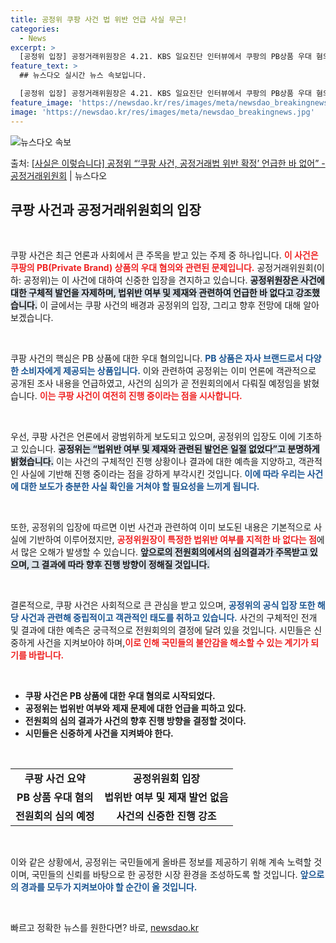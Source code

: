 ```yaml
---
title: 공정위 쿠팡 사건 법 위반 언급 사실 무근!
categories:
  - News
excerpt: >
  [공정위 입장] 공정거래위원장은 4.21. KBS 일요진단 인터뷰에서 쿠팡의 PB상품 우대 혐의 사건과 관련…
feature_text: >
  ## 뉴스다오 실시간 뉴스 속보입니다.

  [공정위 입장] 공정거래위원장은 4.21. KBS 일요진단 인터뷰에서 쿠팡의 PB상품 우대 혐의 사건과 관련…
feature_image: 'https://newsdao.kr/res/images/meta/newsdao_breakingnews.jpg'
image: 'https://newsdao.kr/res/images/meta/newsdao_breakingnews.jpg'
---
```


![뉴스다오 속보](https://newsdao.kr/res/images/meta/newsdao_breakingnews.jpg)

<p>출처: <a href="https://newsdao.kr/3656" rel="dofollow">[사실은 이렇습니다] 공정위 “‘쿠팡 사건, 공정거래법 위반 확정’ 언급한 바 없어” - 공정거래위원회</a> | 뉴스다오</p>

<h2 data-ke-size="size26">쿠팡 사건과 공정거래위원회의 입장</h2>

<p data-ke-size="size16">&nbsp;</p>
쿠팡 사건은 최근 언론과 사회에서 큰 주목을 받고 있는 주제 중 하나입니다. <b><span style="color: #ee2323;">이 사건은 쿠팡의 PB(Private Brand) 상품의 우대 혐의와 관련된 문제입니다.</span></b> 공정거래위원회(이하: 공정위)는 이 사건에 대하여 신중한 입장을 견지하고 있습니다. <b><span style="background-color: #21538527;">공정위원장은 사건에 대한 구체적 발언을 자제하며, 법위반 여부 및 제재와 관련하여 언급한 바 없다고 강조했습니다.</span></b> 이 글에서는 쿠팡 사건의 배경과 공정위의 입장, 그리고 향후 전망에 대해 알아보겠습니다. 

<p data-ke-size="size16">&nbsp;</p>
쿠팡 사건의 핵심은 PB 상품에 대한 우대 혐의입니다. <b><span style="color: #1a5490;">PB 상품은 자사 브랜드로서 다양한 소비자에게 제공되는 상품입니다.</span></b> 이와 관련하여 공정위는 이미 언론에 객관적으로 공개된 조사 내용을 언급하였고, 사건의 심의가 곧 전원회의에서 다뤄질 예정임을 밝혔습니다. <b><span style="color: #ee2323;">이는 쿠팡 사건이 여전히 진행 중이라는 점을 시사합니다.</span></b>

<p data-ke-size="size16">&nbsp;</p>
우선, 쿠팡 사건은 언론에서 광범위하게 보도되고 있으며, 공정위의 입장도 이에 기초하고 있습니다. <b><span style="background-color: #21538527;">공정위는 “법위반 여부 및 제재와 관련된 발언은 일절 없었다”고 분명하게 밝혔습니다.</span></b> 이는 사건의 구체적인 진행 상황이나 결과에 대한 예측을 지양하고, 객관적인 사실에 기반해 진행 중이라는 점을 강하게 부각시킨 것입니다. <b><span style="color: #1a5490;">이에 따라 우리는 사건에 대한 보도가 충분한 사실 확인을 거쳐야 할 필요성을 느끼게 됩니다.</span></b>

<p data-ke-size="size16">&nbsp;</p>
또한, 공정위의 입장에 따르면 이번 사건과 관련하여 이미 보도된 내용은 기본적으로 사실에 기반하여 이루어졌지만, <b><span style="color: #ee2323;">공정위원장이 특정한 법위반 여부를 지적한 바 없다는 점</span></b>에서 많은 오해가 발생할 수 있습니다. <b><span style="background-color: #21538527;">앞으로의 전원회의에서의 심의결과가 주목받고 있으며, 그 결과에 따라 향후 진행 방향이 정해질 것입니다.</span></b>  

<p data-ke-size="size16">&nbsp;</p>
결론적으로, 쿠팡 사건은 사회적으로 큰 관심을 받고 있으며, <b><span style="color: #1a5490;">공정위의 공식 입장 또한 해당 사건과 관련해 중립적이고 객관적인 태도를 취하고 있습니다.</span></b> 사건의 구체적인 전개 및 결과에 대한 예측은 궁극적으로 전원회의의 결정에 달려 있을 것입니다. 시민들은 신중하게 사건을 지켜보아야 하며,<b><span style="color: #ee2323;">이로 인해 국민들의 불안감을 해소할 수 있는 계기가 되기를 바랍니다.</span></b>

<p data-ke-size="size16">&nbsp;</p>
<ul>
<li><b>쿠팡 사건은 PB 상품에 대한 우대 혐의로 시작되었다.</b></li>
<li><b>공정위는 법위반 여부와 제재 문제에 대한 언급을 피하고 있다.</b></li>
<li><b>전원회의 심의 결과가 사건의 향후 진행 방향을 결정할 것이다.</b></li>
<li><b>시민들은 신중하게 사건을 지켜봐야 한다.</b></li>
</ul>

<p data-ke-size="size16">&nbsp;</p>
<table>
<tr>
<td style="text-align: center; height: 17px;"><b>쿠팡 사건 요약</b></td>
<td style="text-align: center; height: 17px;"><b>공정위원회 입장</b></td>
</tr>
<tr>
<td style="text-align: center; height: 17px;"><b>PB 상품 우대 혐의</b></td>
<td style="text-align: center; height: 17px;"><b>법위반 여부 및 제재 발언 없음</b></td>
</tr>
<tr>
<td style="text-align: center; height: 17px;"><b>전원회의 심의 예정</b></td>
<td style="text-align: center; height: 17px;"><b>사건의 신중한 진행 강조</b></td>
</tr>
</table>

<p data-ke-size="size16">&nbsp;</p>
이와 같은 상황에서, 공정위는 국민들에게 올바른 정보를 제공하기 위해 계속 노력할 것이며, 국민들의 신뢰를 바탕으로 한 공정한 시장 환경을 조성하도록 할 것입니다. <b><span style="color: #1a5490;">앞으로의 경과를 모두가 지켜보아야 할 순간이 올 것입니다.</span></b> 

<p data-ke-size="size16">&nbsp;</p> 

빠르고 정확한 뉴스를 원한다면? 바로, <a href="https://newsdao.kr" rel="dofollow">newsdao.kr</a>


